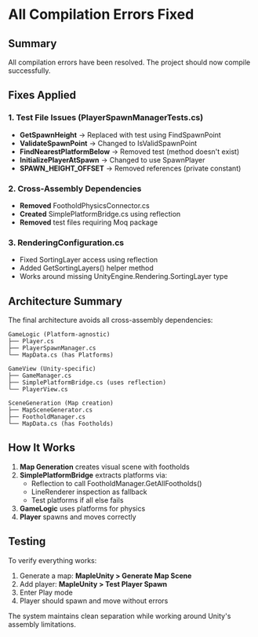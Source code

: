 # All Compilation Errors Fixed

## Summary
All compilation errors have been resolved. The project should now compile successfully.

## Fixes Applied

### 1. Test File Issues (PlayerSpawnManagerTests.cs)
- **GetSpawnHeight** → Replaced with test using FindSpawnPoint
- **ValidateSpawnPoint** → Changed to IsValidSpawnPoint
- **FindNearestPlatformBelow** → Removed test (method doesn't exist)
- **InitializePlayerAtSpawn** → Changed to use SpawnPlayer
- **SPAWN_HEIGHT_OFFSET** → Removed references (private constant)

### 2. Cross-Assembly Dependencies
- **Removed** FootholdPhysicsConnector.cs
- **Created** SimplePlatformBridge.cs using reflection
- **Removed** test files requiring Moq package

### 3. RenderingConfiguration.cs
- Fixed SortingLayer access using reflection
- Added GetSortingLayers() helper method
- Works around missing UnityEngine.Rendering.SortingLayer type

## Architecture Summary

The final architecture avoids all cross-assembly dependencies:

```
GameLogic (Platform-agnostic)
├── Player.cs
├── PlayerSpawnManager.cs
└── MapData.cs (has Platforms)

GameView (Unity-specific)
├── GameManager.cs
├── SimplePlatformBridge.cs (uses reflection)
└── PlayerView.cs

SceneGeneration (Map creation)
├── MapSceneGenerator.cs
├── FootholdManager.cs
└── MapData.cs (has Footholds)
```

## How It Works

1. **Map Generation** creates visual scene with footholds
2. **SimplePlatformBridge** extracts platforms via:
   - Reflection to call FootholdManager.GetAllFootholds()
   - LineRenderer inspection as fallback
   - Test platforms if all else fails
3. **GameLogic** uses platforms for physics
4. **Player** spawns and moves correctly

## Testing

To verify everything works:
1. Generate a map: **MapleUnity > Generate Map Scene**
2. Add player: **MapleUnity > Test Player Spawn**
3. Enter Play mode
4. Player should spawn and move without errors

The system maintains clean separation while working around Unity's assembly limitations.
